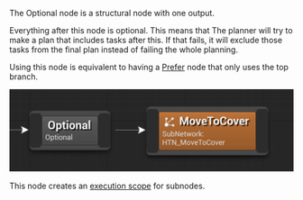 
The Optional node is a structural node with one output. 

Everything after this node is optional. This means that The planner will try to make a plan that includes tasks after this. If that fails, it will exclude those tasks from the final plan instead of failing the whole planning. 

Using this node is equivalent to having a [Prefer](prefer) node that only uses the top branch.

![The Optional node](_media/optional.png ':size=800')

This node creates an [execution scope](decorator?id=execution-scope) for subnodes.
